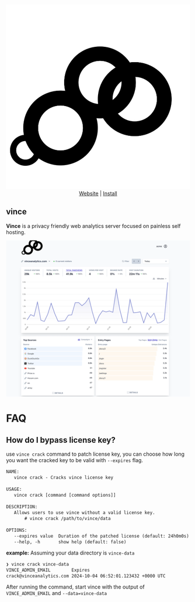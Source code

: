
<p align="center">
    <img src="./logo.svg" alt="Vince Logo" />
    <br>
    <a href="https://vinceanalytics.com/">Website</a> |
    <a href="https://www.vinceanalytics.com/guides/deployment/local/">Install</a>
</p>


## vince

**Vince** is a privacy friendly web analytics server focused on painless self hosting.

![Vince Analytics](desktop.png)


# FAQ

## How do I bypass license key?

use `vince crack` command to patch license key, you can choose how long you want 
the cracked key to be valid with `--expires`  flag.

```
NAME:
   vince crack - Cracks vince license key

USAGE:
   vince crack [command [command options]] 

DESCRIPTION:
   Allows users to use vince without a valid license key.
       # vince crack /path/to/vince/data

OPTIONS:
   --expires value  Duration of the patched license (default: 24h0m0s)
   --help, -h       show help (default: false)
```

**example:**
Assuming your data directory is `vince-data`

```
❯ vince crack vince-data
VINCE_ADMIN_EMAIL        Expires                              
crack@vinceanalytics.com 2024-10-04 06:52:01.123432 +0000 UTC 
```
After running the command, start vince with the output of `VINCE_ADMIN_EMAIL` and 
`--data=vince-data`